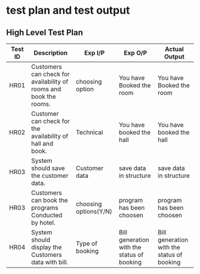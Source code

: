 # test plan and test output

## High Level Test Plan

| Test ID | Description | Exp I/P | Exp O/P |	Actual Output | 
| --- | --- | --- | --- | --- |
|HR01|Customers can check for availability of rooms and book the rooms.|choosing option|You have Booked the room|You have Booked the room|
|HR02|Customer can check for the availability of hall and book.|Technical|You have booked the hall|You have booked the hall|
|HR03|System should save the customer data.|Customer data |save data in structure|save data in structure|
|HR03|Customers can book the programs Conducted by hotel.|choosing options(Y/N)|program has been choosen|program has been choosen|
|HR04|System should display the Customers data with bill.|Type of booking|Bill generation with the status of booking|Bill generation with the status of booking|
